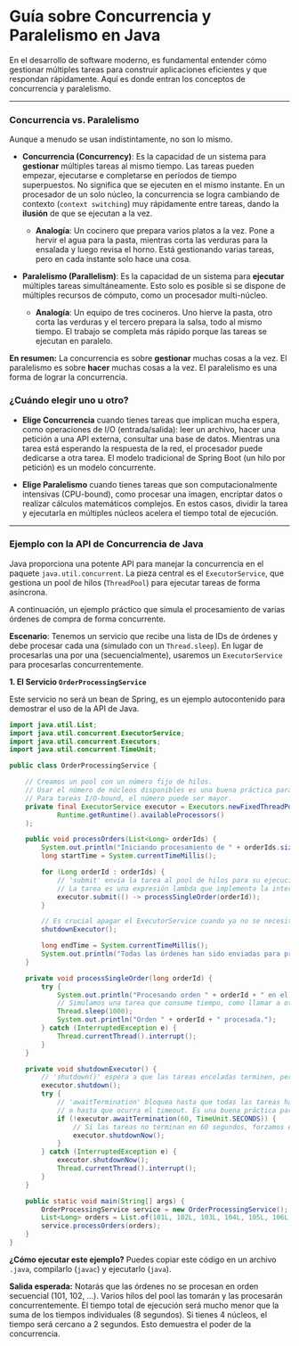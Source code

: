 # Guía sobre Concurrencia y Paralelismo en Java

En el desarrollo de software moderno, es fundamental entender cómo gestionar múltiples tareas para construir aplicaciones eficientes y que respondan rápidamente. Aquí es donde entran los conceptos de concurrencia y paralelismo.

---

### Concurrencia vs. Paralelismo

Aunque a menudo se usan indistintamente, no son lo mismo.

*   **Concurrencia (Concurrency)**: Es la capacidad de un sistema para **gestionar** múltiples tareas al mismo tiempo. Las tareas pueden empezar, ejecutarse e completarse en períodos de tiempo superpuestos. No significa que se ejecuten en el mismo instante. En un procesador de un solo núcleo, la concurrencia se logra cambiando de contexto (`context switching`) muy rápidamente entre tareas, dando la **ilusión** de que se ejecutan a la vez.
    *   **Analogía**: Un cocinero que prepara varios platos a la vez. Pone a hervir el agua para la pasta, mientras corta las verduras para la ensalada y luego revisa el horno. Está gestionando varias tareas, pero en cada instante solo hace una cosa.

*   **Paralelismo (Parallelism)**: Es la capacidad de un sistema para **ejecutar** múltiples tareas simultáneamente. Esto solo es posible si se dispone de múltiples recursos de cómputo, como un procesador multi-núcleo.
    *   **Analogía**: Un equipo de tres cocineros. Uno hierve la pasta, otro corta las verduras y el tercero prepara la salsa, todo al mismo tiempo. El trabajo se completa más rápido porque las tareas se ejecutan en paralelo.

**En resumen:** La concurrencia es sobre **gestionar** muchas cosas a la vez. El paralelismo es sobre **hacer** muchas cosas a la vez. El paralelismo es una forma de lograr la concurrencia.

### ¿Cuándo elegir uno u otro?

*   **Elige Concurrencia** cuando tienes tareas que implican mucha espera, como operaciones de I/O (entrada/salida): leer un archivo, hacer una petición a una API externa, consultar una base de datos. Mientras una tarea está esperando la respuesta de la red, el procesador puede dedicarse a otra tarea. El modelo tradicional de Spring Boot (un hilo por petición) es un modelo concurrente.

*   **Elige Paralelismo** cuando tienes tareas que son computacionalmente intensivas (CPU-bound), como procesar una imagen, encriptar datos o realizar cálculos matemáticos complejos. En estos casos, dividir la tarea y ejecutarla en múltiples núcleos acelera el tiempo total de ejecución.

---

### Ejemplo con la API de Concurrencia de Java

Java proporciona una potente API para manejar la concurrencia en el paquete `java.util.concurrent`. La pieza central es el `ExecutorService`, que gestiona un pool de hilos (`ThreadPool`) para ejecutar tareas de forma asíncrona.

A continuación, un ejemplo práctico que simula el procesamiento de varias órdenes de compra de forma concurrente.

**Escenario**: Tenemos un servicio que recibe una lista de IDs de órdenes y debe procesar cada una (simulado con un `Thread.sleep`). En lugar de procesarlas una por una (secuencialmente), usaremos un `ExecutorService` para procesarlas concurrentemente.

**1. El Servicio `OrderProcessingService`**

Este servicio no será un bean de Spring, es un ejemplo autocontenido para demostrar el uso de la API de Java.

```java
import java.util.List;
import java.util.concurrent.ExecutorService;
import java.util.concurrent.Executors;
import java.util.concurrent.TimeUnit;

public class OrderProcessingService {

    // Creamos un pool con un número fijo de hilos.
    // Usar el número de núcleos disponibles es una buena práctica para tareas CPU-bound.
    // Para tareas I/O-bound, el número puede ser mayor.
    private final ExecutorService executor = Executors.newFixedThreadPool(
            Runtime.getRuntime().availableProcessors()
    );

    public void processOrders(List<Long> orderIds) {
        System.out.println("Iniciando procesamiento de " + orderIds.size() + " órdenes...");
        long startTime = System.currentTimeMillis();

        for (Long orderId : orderIds) {
            // 'submit' envía la tarea al pool de hilos para su ejecución.
            // La tarea es una expresión lambda que implementa la interfaz 'Runnable'.
            executor.submit(() -> processSingleOrder(orderId));
        }

        // Es crucial apagar el ExecutorService cuando ya no se necesita.
        shutdownExecutor();

        long endTime = System.currentTimeMillis();
        System.out.println("Todas las órdenes han sido enviadas para procesar en " + (endTime - startTime) + " ms.");
    }

    private void processSingleOrder(long orderId) {
        try {
            System.out.println("Procesando orden " + orderId + " en el hilo: " + Thread.currentThread().getName());
            // Simulamos una tarea que consume tiempo, como llamar a otro servicio o una consulta a BD.
            Thread.sleep(1000);
            System.out.println("Orden " + orderId + " procesada.");
        } catch (InterruptedException e) {
            Thread.currentThread().interrupt();
        }
    }

    private void shutdownExecutor() {
        // 'shutdown()' espera a que las tareas encoladas terminen, pero no acepta nuevas.
        executor.shutdown();
        try {
            // 'awaitTermination' bloquea hasta que todas las tareas hayan completado su ejecución
            // o hasta que ocurra el timeout. Es una buena práctica para asegurar que todo termina.
            if (!executor.awaitTermination(60, TimeUnit.SECONDS)) {
                // Si las tareas no terminan en 60 segundos, forzamos el apagado.
                executor.shutdownNow();
            }
        } catch (InterruptedException e) {
            executor.shutdownNow();
            Thread.currentThread().interrupt();
        }
    }

    public static void main(String[] args) {
        OrderProcessingService service = new OrderProcessingService();
        List<Long> orders = List.of(101L, 102L, 103L, 104L, 105L, 106L, 107L, 108L);
        service.processOrders(orders);
    }
}
```

**¿Cómo ejecutar este ejemplo?**
Puedes copiar este código en un archivo `.java`, compilarlo (`javac`) y ejecutarlo (`java`).

**Salida esperada:**
Notarás que las órdenes no se procesan en orden secuencial (101, 102, ...). Varios hilos del pool las tomarán y las procesarán concurrentemente. El tiempo total de ejecución será mucho menor que la suma de los tiempos individuales (8 segundos). Si tienes 4 núcleos, el tiempo será cercano a 2 segundos. Esto demuestra el poder de la concurrencia.
